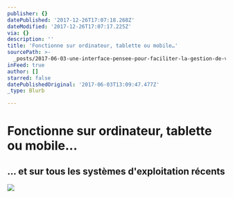 ```yaml
---
publisher: {}
datePublished: '2017-12-26T17:07:18.268Z'
dateModified: '2017-12-26T17:07:17.225Z'
via: {}
description: ''
title: 'Fonctionne sur ordinateur, tablette ou mobile…'
sourcePath: >-
  _posts/2017-06-03-une-interface-pensee-pour-faciliter-la-gestion-de-votre-espa.md
inFeed: true
author: []
starred: false
datePublishedOriginal: '2017-06-03T13:09:47.477Z'
_type: Blurb

---
```

# Fonctionne sur ordinateur, tablette ou mobile...

## ... et sur tous les systèmes d'exploitation récents
![](https://the-grid-user-content.s3-us-west-2.amazonaws.com/218a4901-b4bf-4fbe-aa57-600d60740375.png)